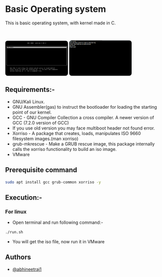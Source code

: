 # Basic Operating system
<p>This is basic operating system, with kernel made in C.</p>
<br><br>
<img style="width: 40%;border-radius: 8px;" src="1.png">
<img style="width: 40%;border-radius: 8px;" src="2.png">

## Requirements:-

*   GNU/Kali Linux.
*   GNU Assembler(gas) to instruct the bootloader for loading the starting point of our kernel.
*   GCC - GNU Compiler Collection a cross compiler. A newer version of GCC (7.2.0 version of GCC)
*   If you use old version you may face multiboot header not found error.
*   Xorriso - A package that creates, loads, manipulates ISO 9660 filesystem images.(man xorriso)
*   grub-mkrescue - Make a GRUB rescue image, this package internally calls the xorriso functionality to build an iso image.
*   VMware

## Prerequisite command
```bash
sudo apt install gcc grub-common xorriso -y
```

## Execution:-


### For linux
*   Open terminal and run following command:-
```bash
./run.sh
```

*   You will get the iso file, now run it in VMware


## Authors
- [@abhineetraj1](https://www.github.com/abhineetraj1)
